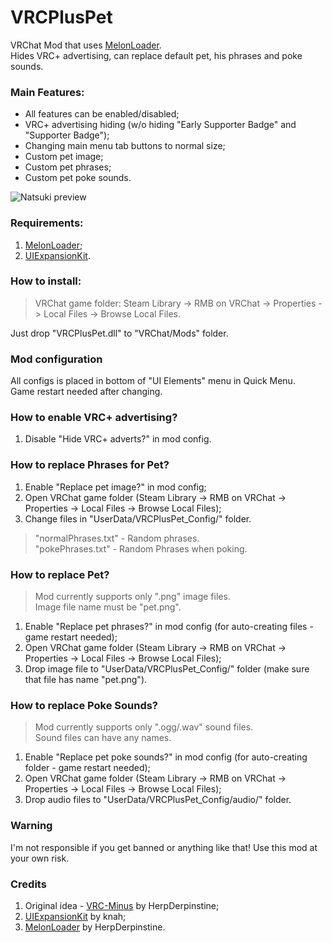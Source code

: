 # VRCPlusPet
VRChat Mod that uses [MelonLoader](https://github.com/HerpDerpinstine/MelonLoader). <br>
Hides VRC+ advertising, can replace default pet, his phrases and poke sounds.

<h3>Main Features:</h3>
 
 * All features can be enabled/disabled;
 * VRC+ advertising hiding (w/o hiding "Early Supporter Badge" and "Supporter Badge");
 * Changing main menu tab buttons to normal size;
 * Custom pet image;
 * Custom pet phrases;
 * Custom pet poke sounds. <br>

![Natsuki preview](https://i.ibb.co/vQ3WrQw/image.png)

<h3>Requirements:</h3>

 1. [MelonLoader](https://github.com/HerpDerpinstine/MelonLoader);
 2. [UIExpansionKit](https://github.com/knah/VRCMods).

<h3>How to install:</h3>

> VRChat game folder: Steam Library -> RMB on VRChat -> Properties -> Local Files -> Browse Local Files.

Just drop "VRCPlusPet.dll" to "VRChat/Mods" folder.
 
<h3>Mod configuration</h3>

All configs is placed in bottom of "UI Elements" menu in Quick Menu. <br>
Game restart needed after changing.

<h3>How to enable VRC+ advertising?</h3>

 1. Disable "Hide VRC+ adverts?" in mod config.

<h3>How to replace Phrases for Pet?</h3>

  1. Enable "Replace pet image?" in mod config;
  2. Open VRChat game folder  (Steam Library -> RMB on VRChat -> Properties -> Local Files -> Browse Local Files);
  3. Change files in "UserData/VRCPlusPet_Config/" folder.

  > "normalPhrases.txt" - Random phrases. <br>
  > "pokePhrases.txt" - Random Phrases when poking.

<h3>How to replace Pet?</h3>

  > Mod currently supports only ".png" image files. <br>
  > Image file name must be "pet.png". <br>
  
  1. Enable "Replace pet phrases?" in mod config (for auto-creating files - game restart needed);
  2. Open VRChat game folder  (Steam Library -> RMB on VRChat -> Properties -> Local Files -> Browse Local Files);
  3. Drop image file to "UserData/VRCPlusPet_Config/" folder (make sure that file has name "pet.png").
  
<h3>How to replace Poke Sounds?</h3>

  > Mod currently supports only ".ogg/.wav" sound files. <br>
  > Sound files can have any names. <br>
  
  1. Enable "Replace pet poke sounds?" in mod config (for auto-creating folder - game restart needed);
  2. Open VRChat game folder  (Steam Library -> RMB on VRChat -> Properties -> Local Files -> Browse Local Files);
  3. Drop audio files to "UserData/VRCPlusPet_Config/audio/" folder.
 
<h3>Warning</h3>

  I'm not responsible if you get banned or anything like that! Use this mod at your own risk.
 
<h3>Credits</h3>
 
  1. Original idea - [VRC-Minus](https://github.com/HerpDerpinstine/VRC-Minus) by HerpDerpinstine;
  2. [UIExpansionKit](https://github.com/knah/VRCMods) by knah;
  3. [MelonLoader](https://github.com/HerpDerpinstine/MelonLoader) by HerpDerpinstine.
  
